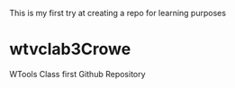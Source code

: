 This is my first try at creating a repo for learning purposes

# wtvclab3Crowe
WTools Class first Github Repository
